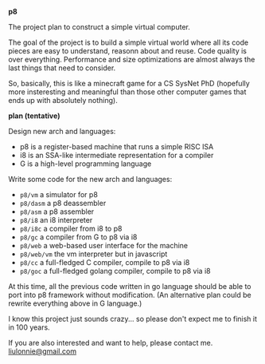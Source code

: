 **p8**

The project plan to construct a simple virtual computer.

The goal of the project is to build a simple virtual world where all its code
pieces are easy to understand, reasonn about and reuse. Code quality is over
everything. Performance and size optimizations are almost always the last 
things that need to consider.

So, basically, this is like a minecraft game for a CS SysNet PhD (hopefully
more insteresting and meaningful than those other computer games that ends up
with absolutely nothing). 

**plan (tentative)**

Design new arch and languages:

- p8 is a register-based machine that runs a simple RISC ISA
- i8 is an SSA-like intermediate representation for a compiler
- G is a high-level programming language

Write some code for the new arch and languages:

- `p8/vm` a simulator for p8
- `p8/dasm` a p8 deassembler
- `p8/asm` a p8 assembler
- `p8/i8` an i8 interpreter
- `p8/i8c` a compiler from i8 to p8
- `p8/gc` a compiler from G to p8 via i8
- `p8/web` a web-based user interface for the machine
- `p8/web/vm` the vm interpreter but in javascript
- `p8/cc` a full-fledged C compiler, compile to p8 via i8
- `p8/goc` a full-fledged golang compiler, compile to p8 via i8

At this time, all the previous code written in go language should be able to
port into p8 framework without modification. (An alternative plan could be
rewrite everything above in G language.)

I know this project just sounds crazy... so please don't expect me to finish it
in 100 years.

If you are also interested and want to help, please contact me. liulonnie@gmail.com
